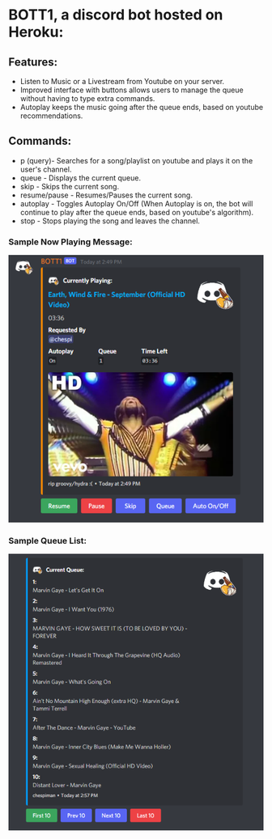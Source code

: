 # BOTT1, a discord bot hosted on Heroku:
## Features:
 * Listen to Music or a Livestream from Youtube on your server.
 * Improved interface with buttons allows users to manage the queue without having to type extra commands.
 * Autoplay keeps the music going after the queue ends, based on youtube recommendations. 

## Commands:
* p (query)- Searches for a song/playlist on youtube and plays it on the user's channel.
* queue - Displays the current queue.
* skip - Skips the current song.
* resume/pause - Resumes/Pauses the current song.
* autoplay - Toggles Autoplay On/Off (When Autoplay is on, the bot will continue to play after the queue ends, based on youtube's algorithm). 
* stop - Stops playing the song and leaves the channel.

### Sample Now Playing Message:
![Now Playing Embed](./images/NowPlaying.png)

### Sample Queue List:
![Queue Embed](./images/Queue.png)

